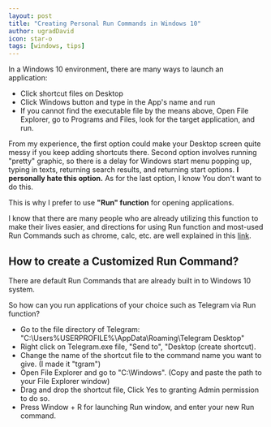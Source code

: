```yaml
---
layout: post
title: "Creating Personal Run Commands in Windows 10"
author: ugradDavid
icon: star-o
tags: [windows, tips]
---
```

In a Windows 10 environment, there are many ways to launch an application:
- Click shortcut files on Desktop
- Click Windows button and type in the App's name and run
- If you cannot find the executable file by the means above, Open File Explorer, go to Programs and Files, look for the target application, and run.

From my experience, the first option could make your Desktop screen quite messy if you keep adding shortcuts there. Second option involves running "pretty" graphic, so there is a delay for Windows start menu popping up, typing in texts, returning search results, and returning start options. **I personally hate this option.** As for the last option, I know You don't want to do this.

This is why I prefer to use **"Run" function** for opening applications.

I know that there are many people who are already utilizing this function to make their lives easier, and directions for using Run function and most-used Run Commands such as chrome, calc, etc. are well explained in this [link](https://www.isumsoft.com/windows-10/most-used-run-commands-for-windows-10-users.html).

## How to create a Customized Run Command?

There are default Run Commands that are already built in to Windows 10 system.

So how can you run applications of your choice such as Telegram via Run function?

- Go to the file directory of Telegram: "C:\Users\%USERPROFILE%\AppData\Roaming\Telegram Desktop"
- Right click on Telegram.exe file, "Send to", "Desktop (create shortcut).
- Change the name of the shortcut file to the command name you want to give. (I made it "tgram")
- Open File Explorer and go to "C:\Windows". (Copy and paste the path to your File Explorer window)
- Drag and drop the shortcut file, Click Yes to granting Admin permission to do so.
- Press Window + R for launching Run window, and enter your new Run command.
